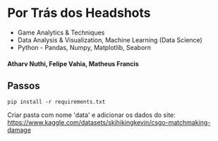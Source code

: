 # Por Trás dos Headshots

- Game Analytics & Techniques
- Data Analysis & Visualization, Machine Learning (Data Science)
- Python - Pandas, Numpy, Matplotlib, Seaborn

#### Atharv Nuthi, Felipe Vahia, Matheus Francis

## Passos

```
pip install -r requirements.txt
```

Criar pasta com nome 'data' e adicionar os dados do site:
https://www.kaggle.com/datasets/skihikingkevin/csgo-matchmaking-damage

